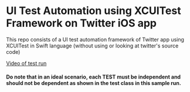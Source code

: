 # UI Test Automation using XCUITest Framework on Twitter iOS app

This repo consists of a UI test automation framework of Twitter app using XCUITest in Swift language (without using or looking at twitter's source code)

[Video of test run](https://medium.com/@suparna.khamaru/ios-how-to-automate-tests-for-apps-without-having-access-to-development-source-code-a35824abd5e3)

#### Do note that in an ideal scenario, each TEST must be independent and should not be dependent as shown in the test class in this sample run. 
